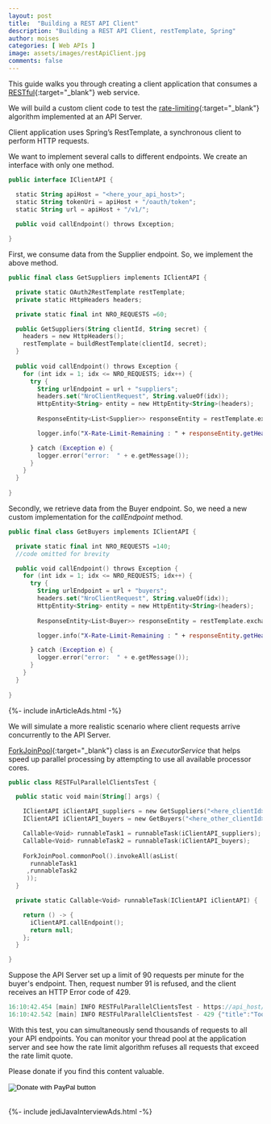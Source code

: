 ```yaml
---
layout: post
title:  "Building a REST API Client"
description: "Building a REST API Client, restTemplate, Spring"
author: moises
categories: [ Web APIs ]
image: assets/images/restApiClient.jpg
comments: false
---
```


This guide walks you through creating a client application that consumes a [RESTful](https://codersite.dev/rest-api-overview/){:target="_blank"} web service.

We will build a custom client code to test the [rate-limiting](https://codersite.dev/rate-limit/){:target="_blank"} algorithm implemented at an API Server.

Client application uses Spring’s RestTemplate, a synchronous client to perform HTTP requests.

We want to implement several calls to different endpoints. We create an interface with only one method.

```kotlin
public interface IClientAPI {

  static String apiHost = "<here_your_api_host>";
  static String tokenUri = apiHost + "/oauth/token";
  static String url = apiHost + "/v1/";
  
  public void callEndpoint() throws Exception;

}
```

First, we consume data from the Supplier endpoint. So, we implement the above method.

```kotlin
public final class GetSuppliers implements IClientAPI {

  private static OAuth2RestTemplate restTemplate;
  private static HttpHeaders headers;

  private static final int NRO_REQUESTS =60;

  public GetSuppliers(String clientId, String secret) {
    headers = new HttpHeaders();
    restTemplate = buildRestTemplate(clientId, secret);
  }
	
  public void callEndpoint() throws Exception {
    for (int idx = 1; idx <= NRO_REQUESTS; idx++) {
      try {
        String urlEndpoint = url + "suppliers";
        headers.set("NroClientRequest", String.valueOf(idx));
        HttpEntity<String> entity = new HttpEntity<String>(headers);
       
        ResponseEntity<List<Supplier>> responseEntity = restTemplate.exchange(urlEndpoint, HttpMethod.GET, entity, List.class);

        logger.info("X-Rate-Limit-Remaining : " + responseEntity.getHeaders().getFirst("X-Rate-Limit-Remaining"));

      } catch (Exception e) {
        logger.error("error:  " + e.getMessage());
      }
    }  
  }
  
}
```

Secondly, we retrieve data from the Buyer endpoint. So, we need a new custom implementation for the *callEndpoint* method.

```kotlin
public final class GetBuyers implements IClientAPI {

  private static final int NRO_REQUESTS =140;
  //code omitted for brevity

  public void callEndpoint() throws Exception {
    for (int idx = 1; idx <= NRO_REQUESTS; idx++) {
      try {
        String urlEndpoint = url + "buyers";
        headers.set("NroClientRequest", String.valueOf(idx));
        HttpEntity<String> entity = new HttpEntity<String>(headers);
       
        ResponseEntity<List<Buyer>> responseEntity = restTemplate.exchange(urlEndpoint, HttpMethod.GET, entity, List.class);

        logger.info("X-Rate-Limit-Remaining : " + responseEntity.getHeaders().getFirst("X-Rate-Limit-Remaining"));

      } catch (Exception e) {
        logger.error("error:  " + e.getMessage());
      }
    }  
  }
  
}
```

<div>
{%- include inArticleAds.html -%}
</div>

We will simulate a more realistic scenario where client requests arrive concurrently to the API Server.

[ForkJoinPool](https://docs.oracle.com/javase/8/docs/api/java/util/concurrent/ForkJoinPool.html){:target="_blank"} class is an *ExecutorService* that helps speed up parallel processing by attempting to use all available processor cores.

```kotlin
public class RESTFulParallelClientsTest {

  public static void main(String[] args) {

    IClientAPI iClientAPI_suppliers = new GetSuppliers("<here_clientId>","<here_secret>");
    IClientAPI iClientAPI_buyers = new GetBuyers("<here_other_clientId>","<here_other_secret>");

    Callable<Void> runnableTask1 = runnableTask(iClientAPI_suppliers);
    Callable<Void> runnableTask2 = runnableTask(iClientAPI_buyers);
		
    ForkJoinPool.commonPool().invokeAll(asList(
      runnableTask1
     ,runnableTask2
     ));
  }

  private static Callable<Void> runnableTask(IClientAPI iClientAPI) {

    return () -> {
      iClientAPI.callEndpoint();
      return null;
    };
  }

}
```
Suppose the API Server set up a limit of 90 requests per minute for the buyer's endpoint. Then, request number 91 is refused, and the client receives an HTTP Error code of 429.

```kotlin
16:10:42.454 [main] INFO RESTFulParallelClientsTest - https://api_host/v1/buyers Client request nro: 91
16:10:42.542 [main] INFO RESTFulParallelClientsTest - 429 {"title":"Too many request","status":429,"detail":"X-Rate-Limit-Retry-After-Seconds: 37","path":"/v1/buyers client: codersite.dev", "timeStamp":1696428642515}
```

With this test, you can simultaneously send thousands of requests to all your API endpoints. You can monitor your thread pool at the application server and see how the rate limit algorithm refuses all requests that exceed the rate limit quote.

Please donate if you find this content valuable.

<form action="https://www.paypal.com/donate" method="post" target="_top">
 <input type="hidden" name="hosted_button_id" value="UF4T364RTPPMJ" />
 <input type="image" src="https://www.paypalobjects.com/en_US/DK/i/btn/btn_donateCC_LG.gif" border="0" name="submit" title="PayPal - The safer, easier way to pay online!" alt="Donate with PayPal button" />
 <img alt="" border="0" src="https://www.paypal.com/en_DE/i/scr/pixel.gif" width="1" height="1" />
</form>
<br/>

<div>
{%- include jediJavaInterviewAds.html -%}
</div>